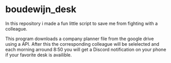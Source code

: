 # boudewijn_desk
In this repository i made a fun little script to save me from fighting with a colleague.

This program downloads a company planner file from the google drive using a API. After this the corresponding colleague will be selelected and each morning arround 8:50 you will get a Discord notification on your phone if your favorite desk is availible.
